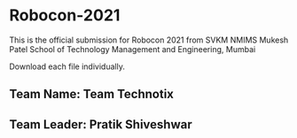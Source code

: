 # Robocon-2021

This is the official submission for Robocon 2021 from SVKM NMIMS Mukesh Patel School of Technology Management and Engineering, Mumbai

Download each file individually.
## Team Name: Team Technotix
## Team Leader: Pratik Shiveshwar
